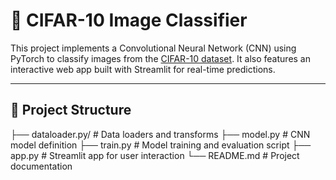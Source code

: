 # 🧠 CIFAR-10 Image Classifier

This project implements a Convolutional Neural Network (CNN) using PyTorch to classify images from the [CIFAR-10 dataset](https://www.cs.toronto.edu/~kriz/cifar.html). It also features an interactive web app built with Streamlit for real-time predictions.

---

## 📂 Project Structure
├── dataloader.py/ # Data loaders and transforms
├── model.py # CNN model definition
├── train.py # Model training and evaluation script
├── app.py # Streamlit app for user interaction
└── README.md # Project documentation

